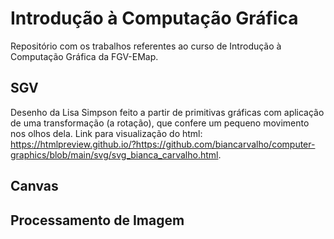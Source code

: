 # Introdução à Computação Gráfica
Repositório com os trabalhos referentes ao curso de Introdução à Computação Gráfica da FGV-EMap.

## SGV
Desenho da Lisa Simpson feito a partir de primitivas gráficas com aplicação de uma transformação (a rotação), que confere um pequeno movimento nos olhos dela. Link para visualização do html: https://htmlpreview.github.io/?https://github.com/biancarvalho/computer-graphics/blob/main/svg/svg_bianca_carvalho.html.

## Canvas

## Processamento de Imagem
